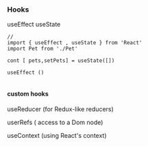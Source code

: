 ### Hooks

useEffect
useState

```
//
import { useEffect , useState } from 'React'
import Pet from './Pet'

cont [ pets,setPets] = useState([])

useEffect ()  


```

#### custom hooks

useReducer (for Redux-like reducers)

userRefs ( access to a Dom node)

useContext (using React's context)
